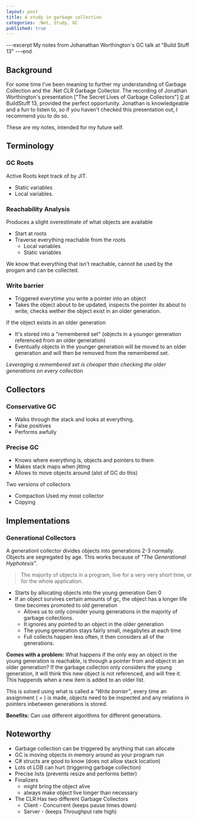 ```yaml
---
layout: post
title: A study in garbage collection
categories: .Net, Study, GC
published: true
---
```


---excerpt
My notes from Johanathan Worthington's GC talk at "Build Stuff 13"
---end

## Background
For some time I've been meaning to further my understanding of Garbage Collection and the .Net CLR Garbage Collector. The recording of Jonathan Worthington's presentation ["The Secret Lives of Garbage Collectors"] [0] at BuildStuff 13, provided the perfect opportunity. Jonathan is knowledgeable and a fun to listen to, so if you haven't checked this presentation out, I recommend you to do so.

These are my notes, intended for my future self. 

## Terminology

### GC Roots
Active Roots kept track of by JIT. 

- Static variables
- Local variables.

### Reachability Analysis
Produces a slight overestimate of what objects are available

- Start at roots
- Traverse everything reachable from the roots 
	- Local variables
	- Static variables

We know that everything that isn't reachable, cannot be used by the progam and can be collected.

### Write barrier
- Triggered everytime you write a pointer into an object
- Takes the object about to be updated, inspects the pointer its about to write, checks wether the object exist in an older generation.

If the object exists in an older generation

- It's stored into a "remembered set" (objects in a younger generation referenced from an older generation)
- Eventually objects in the younger generation will be moved to an older generation and will then be removed from the remembered set.

*Leveraging a remembered set is cheaper than checking the older generations on every collection*

## Collectors
### Conservative GC
- Walks through the stack and looks at everything.
- False positives
- Performs awfully

### Precise GC
- Knows where everything is, objects and pointers to them
- Makes stack maps when jitting
- Allows to move objects around (alot of GC do this)
    
Two versions of collectors

- Compaction
  Used my most collector 
- Copying

## Implementations

### Generational Collectors
A generationl collector divides objects into generations 2-3 normally. Objects are segregated by age. This works because of *"The Generational Hyphotesis"*. 
	
> The majority of objects in a program, live for a very very short time, or for the whole application.

- Starts by allocating objects into the young generation Gen 0
- If an object survives certain amounts of gc, the object has a longer life time becomes promoted to old generation
	- Allows us to only consider young generations in the majority of garbage collections. 
	- It ignores any pointed to an object in the older generation
	- The young generation stays fairly small, megabytes at each time
	- Full collects happen less often, it then considers all of the generations.

**Comes with a problem:** What happens if the only way an object in the young generation is reachable, is through a pointer from and object in an older generation? If the garbage collecton only considers the young generation, it will think this new object is not referenced, and will free it. This happends when a new item is added to an older list.

This is solved using what is called a *"Write barrier"*, every time an assignment ( = ) is made, objects need to be inspected and any relations in pointers inbetween generations is stored.

**Benefits:** Can use different algorithms for different generations.


## Noteworthy
- Garbage collection can be triggered by anything that can allocate
- GC is moving objects in memory around as your program run
- C# structs are good to know (does not allow stack location)
- Lots ot LOB can hurt (triggering garbage collection)
- Precise lists (prevents resize and performs better)
- Finalizers 
    - might bring the object alive
    - always make object live longer than necessary
- The CLR Has two different Garbage Collectors
    - Client - Concurrent (keeps pause times down)
    - Server - (keeps Throughput rate high)

[0]: http://www.infoq.com/presentations/terminology-garbage-collector 